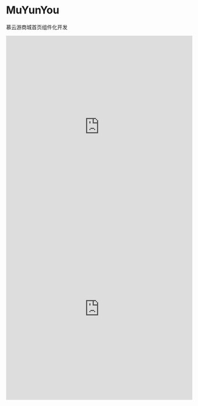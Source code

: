 # MuYunYou
慕云游商城首页组件化开发
<iframe height=498 width=510 src='https://player.youku.com/embed/XNTgxNTY4NjU0NA==' frameborder=0 'allowfullscreen'></iframe>
<iframe height=498 width=510 src="https://player.youku.com/embed/XNjcyMDU4Njg0" frameborder=0 allowfullscreen></iframe>

